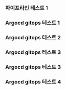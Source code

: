 ### 파이프라인 테스트 1
### Argocd gitops 테스트 1
### Argocd gitops 테스트 2
### Argocd gitops 테스트 3
### Argocd gitops 테스트 3
### Argocd gitops 테스트 4
